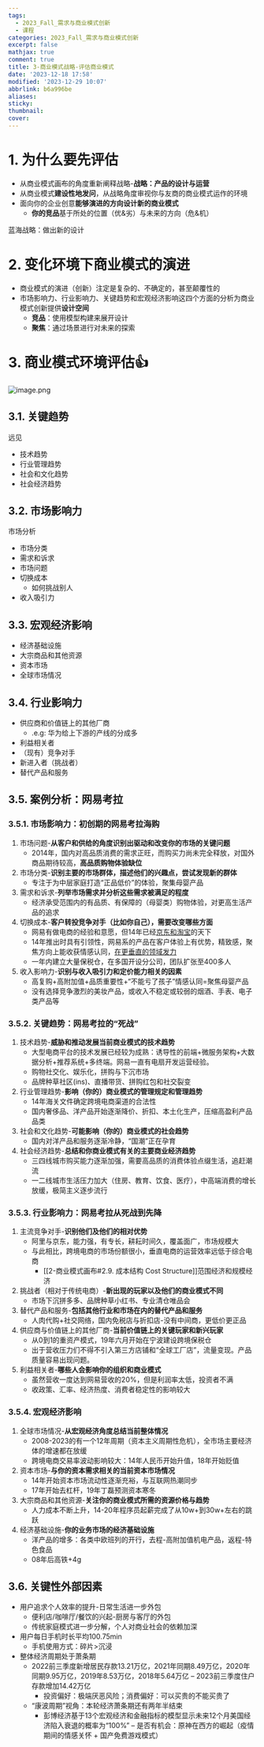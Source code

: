 ```yaml
---
tags:
  - 2023_Fall_需求与商业模式创新
  - 课程
categories: 2023_Fall_需求与商业模式创新
excerpt: false
mathjax: true
comment: true
title: 3-商业模式战略-评估商业模式
date: '2023-12-18 17:58'
modified: '2023-12-29 10:07'
abbrlink: b6a996be
aliases:
sticky:
thumbnail:
cover:
---
```


# 1. 为什么要先评估

- 从商业模式画布的角度重新阐释战略-**战略：产品的设计与运营**
- 从商业模式**建设性地发问**，从战略角度审视你与友商的商业模式运作的环境
- 面向你的企业创意**能够演进的方向设计新的商业模式**
	- **你的竞品**基于所处的位置（优&劣）与未来的方向（危&机）

蓝海战略：做出新的设计

# 2. 变化环境下商业模式的演进

- 商业模式的演进（创新）注定是复杂的、不确定的，甚至颠覆性的
- 市场影响力、行业影响力、关键趋势和宏观经济影响这四个方面的分析为商业模式创新提供**设计空间**
	- **竞品**：使用模型构建来展开设计
	- **聚焦**：通过场景进行对未来的探索

# 3. 商业模式环境评估👍

![image.png](https://chillcharlie-img.oss-cn-hangzhou.aliyuncs.com/image%2F2023%2F10%2F26%2F32e064cabe58489f7347f266297f4276_20231026083638.png)

## 3.1. 关键趋势

远见

- 技术趋势
- 行业管理趋势
- 社会和文化趋势
- 社会经济趋势

## 3.2. 市场影响力

市场分析

- 市场分类
- 需求和诉求
- 市场问题
- 切换成本
	- 如何挑战别人
- 收入吸引力

## 3.3. 宏观经济影响

- 经济基础设施
- 大宗商品和其他资源
- 资本市场
- 全球市场情况

## 3.4. 行业影响力

- 供应商和价值链上的其他厂商
	- .e.g: 华为给上下游的产线的分成多
- 利益相关者
- （现有）竞争对手
- 新进入者（挑战者）
- 替代产品和服务

## 3.5. 案例分析：网易考拉

### 3.5.1. 市场影响力：初创期的网易考拉海购

1. 市场问题-**从客户和供给的角度识别出驱动和改变你的市场的关键问题**
	- 2014年，国内对高品质消费的需求正旺，而购买力尚未完全释放，对国外商品期待较高，**高品质购物体验缺位**
2. 市场分类-**识别主要的市场群体，描述他们的兴趣点，尝试发现新的群体**
	- 专注于为中层家庭打造“正品低价”的体验，聚集母婴产品
3. 需求和诉求-**列举市场需求并分析这些需求被满足的程度**
	- 经济承受范围内的有品质、有保障的（母婴类）购物体验，对更高生活产品的追求
4. 切换成本-**客户转投竞争对手（比如你自己），需要改变哪些方面**
	- 网易有做电商的经验和意愿，但14年已经<u>京东和淘宝</u>的天下
	- 14年推出时具有引领性，网易系的产品在客户体验上有优势，精致感，聚焦方向上能收获情感认同，<u>在更垂直的领域发力</u>
	- 一年内建立大量保税仓，在多国开设分公司，团队扩张至400多人
5. 收入影响力-**识别与收入吸引力和定价能力相关的因素**
	- 高复购+高附加值+品质重要性+“不能亏了孩子”情感认同=聚焦母婴产品
	- 没有选择竞争激烈的美妆产品，或收入不稳定或较弱的烟酒、手表、电子类产品等

### 3.5.2. 关键趋势：网易考拉的“死战”

1. 技术趋势-**威胁和推动发展当前商业模式的技术趋势**
	- 大型电商平台的技术发展已经较为成熟：诱导性的前端+微服务架构+大数据分析+推荐系统+多终端。网易一直有电扇开发运营经验。
	- 购物社交化、娱乐化，拼购与下沉市场
	- 品牌种草社区(ins)、直播带货、拼购红包和社交裂变
2. 行业管理趋势-**影响（你的）商业模式的管理规定和管理趋势**
	- 14年海关文件确定跨境电商渠道的合法性
	- 国内奢侈品、洋产品开始逐渐降价、折扣、本土化生产，压缩高盈利产品品类
3. 社会和文化趋势-**可能影响（你的）商业模式的社会趋势**
	- 国内对洋产品和服务逐渐冷静，“国潮”正在孕育
4. 社会经济趋势-**总结和你商业模式有关的主要商业经济趋势**
	- 三四线城市购买能力逐渐加强，需要高品质的消费体验点缀生活，追赶潮流
	- 一二线城市生活压力加大（住房、教育、饮食、医疗），中高端消费的增长放缓，极简主义逐步流行

### 3.5.3. 行业影响力：网易考拉从死战到先降

1. 主流竞争对手-**识别他们及他们的相对优势**
	- 阿里与京东，能力强，有专长，耕耘时间久，覆盖面广，市场规模大
	- 与此相比，跨境电商的市场份额很小，垂直电商的运营效率远低于综合电商
		- [[2-商业模式画布#2.9. 成本结构 Cost Structure]]范围经济和规模经济
2. 挑战者（相对于传统电商）-**新出现的玩家以及他们的商业模式不同**
	- 市场下沉拼多多、品牌种草小红书、专业清仓唯品会
3. 替代产品和服务-**包括其他行业和市场在内的替代产品和服务**
	- 人肉代购+社交网络，国内免税店与折扣店-没有中间商，更低价更正品
4. 供应商与价值链上的其他厂商-**当前价值链上的关键玩家和新兴玩家**
	- 从0到1的重资产模式，19年六月开始在宁波建设跨境保税仓
	- 出于营收压力们不得不引入第三方店铺和“全球工厂店”，流量变现。产品质量容易出现问题。
5. 利益相关者-**哪些人会影响你的组织和商业模式**
	- 虽然营收一度达到网易营收的20%，但是利润率太低，投资者不满
	- 收政策、汇率、经济热度、消费者稳定性的影响较大

### 3.5.4. 宏观经济影响

1. 全球市场情况-**从宏观经济角度总结当前整体情况**
	- 2008-2023的有一个12年周期（资本主义周期性危机），全市场主要经济体的增速都在放缓
	- 跨境电商交易率波动影响较大：14年人民币开始升值，18年开始贬值
2. 资本市场-**与你的资本需求相关的当前资本市场情况**
	- 14年开始资本市场流动性逐渐充裕，与互联网热潮同步
	- 17年开始去杠杆，19年丁磊预测资本寒冬
3. 大宗商品和其他资源-**关注你的商业模式所需的资源价格与趋势**
	- 人力成本不断上升，14-20年程序员起薪完成了从10w+到30w+左右的跳跃
4. 经济基础设施-**你的业务市场的经济基础设施**
	- 洋产品的增多：各类中欧班列的开行，去程-高附加值机电产品，返程-特色食品
	- 08年后高铁+4g

## 3.6. 关键性外部因素

- 用户追求个人效率的提升-日常生活进一步外包
	- 便利店/咖啡厅/餐饮的兴起-厨房与客厅的外包
	- 传统家庭模式进一步分解，个人对商业社会的依赖加深
- 用户每日手机时长平均100.75min
	- 手机使用方式：碎片>沉浸
- 整体经济周期处于萧条期
	- 2022前三季度新增居民存款13.21万亿，2021年同期8.49万亿，2020年同期9.95万亿，2019年8.53万亿，2018年5.64万亿 – 2023前三季度住户存款增加14.42万亿
		- 投资偏好：极端厌恶风险；消费偏好：可以买贵的不能买贵了
	- “康波周期”视角：本轮经济萧条期还有两年半结束
		- 彭博经济基于13个宏观经济和金融指标的模型显示未来12个月美国经济陷入衰退的概率为“100%” – 是否有机会：原神在西方的崛起（疫情期间的情感关怀 + 国产免费游戏模式）
